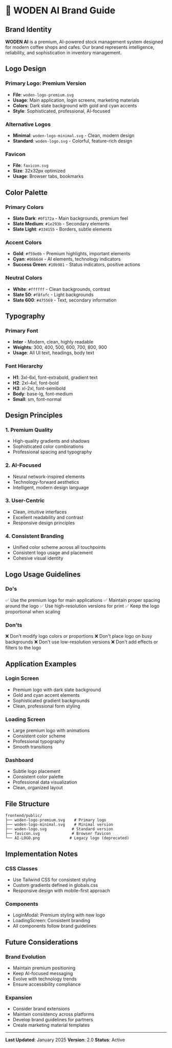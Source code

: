 # 🎨 WODEN AI Brand Guide

## **Brand Identity**

**WODEN AI** is a premium, AI-powered stock management system designed for modern coffee shops and cafes. Our brand represents intelligence, reliability, and sophistication in inventory management.

## **Logo Design**

### **Primary Logo: Premium Version**
- **File**: `woden-logo-premium.svg`
- **Usage**: Main application, login screens, marketing materials
- **Colors**: Dark slate background with gold and cyan accents
- **Style**: Sophisticated, professional, AI-focused

### **Alternative Logos**
- **Minimal**: `woden-logo-minimal.svg` - Clean, modern design
- **Standard**: `woden-logo.svg` - Colorful, feature-rich design

### **Favicon**
- **File**: `favicon.svg`
- **Size**: 32x32px optimized
- **Usage**: Browser tabs, bookmarks

## **Color Palette**

### **Primary Colors**
- **Slate Dark**: `#0f172a` - Main backgrounds, premium feel
- **Slate Medium**: `#1e293b` - Secondary elements
- **Slate Light**: `#334155` - Borders, subtle elements

### **Accent Colors**
- **Gold**: `#f59e0b` - Premium highlights, important elements
- **Cyan**: `#06b6d4` - AI elements, technology indicators
- **Success Green**: `#10b981` - Status indicators, positive actions

### **Neutral Colors**
- **White**: `#ffffff` - Clean backgrounds, contrast
- **Slate 50**: `#f8fafc` - Light backgrounds
- **Slate 600**: `#475569` - Text, secondary information

## **Typography**

### **Primary Font**
- **Inter** - Modern, clean, highly readable
- **Weights**: 300, 400, 500, 600, 700, 800, 900
- **Usage**: All UI text, headings, body text

### **Font Hierarchy**
- **H1**: 3xl-6xl, font-extrabold, gradient text
- **H2**: 2xl-4xl, font-bold
- **H3**: xl-2xl, font-semibold
- **Body**: base-lg, font-medium
- **Small**: sm, font-normal

## **Design Principles**

### **1. Premium Quality**
- High-quality gradients and shadows
- Sophisticated color combinations
- Professional spacing and typography

### **2. AI-Focused**
- Neural network-inspired elements
- Technology-forward aesthetics
- Intelligent, modern design language

### **3. User-Centric**
- Clean, intuitive interfaces
- Excellent readability and contrast
- Responsive design principles

### **4. Consistent Branding**
- Unified color scheme across all touchpoints
- Consistent logo usage and placement
- Cohesive visual identity

## **Logo Usage Guidelines**

### **Do's**
✅ Use the premium logo for main applications
✅ Maintain proper spacing around the logo
✅ Use high-resolution versions for print
✅ Keep the logo proportional when scaling

### **Don'ts**
❌ Don't modify logo colors or proportions
❌ Don't place logo on busy backgrounds
❌ Don't use low-resolution versions
❌ Don't add effects or filters to the logo

## **Application Examples**

### **Login Screen**
- Premium logo with dark slate background
- Gold and cyan accent elements
- Sophisticated gradient backgrounds
- Clean, professional form styling

### **Loading Screen**
- Large premium logo with animations
- Consistent color scheme
- Professional typography
- Smooth transitions

### **Dashboard**
- Subtle logo placement
- Consistent color palette
- Professional data visualization
- Clean, organized layout

## **File Structure**

```
frontend/public/
├── woden-logo-premium.svg    # Primary logo
├── woden-logo-minimal.svg    # Minimal version
├── woden-logo.svg           # Standard version
├── favicon.svg              # Browser favicon
└── AI-LOGO.png             # Legacy logo (deprecated)
```

## **Implementation Notes**

### **CSS Classes**
- Use Tailwind CSS for consistent styling
- Custom gradients defined in globals.css
- Responsive design with mobile-first approach

### **Components**
- LoginModal: Premium styling with new logo
- LoadingScreen: Consistent branding
- All components follow brand guidelines

## **Future Considerations**

### **Brand Evolution**
- Maintain premium positioning
- Keep AI-focused messaging
- Evolve with technology trends
- Ensure accessibility compliance

### **Expansion**
- Consider brand extensions
- Maintain consistency across platforms
- Develop brand guidelines for partners
- Create marketing material templates

---

**Last Updated**: January 2025
**Version**: 2.0
**Status**: Active
